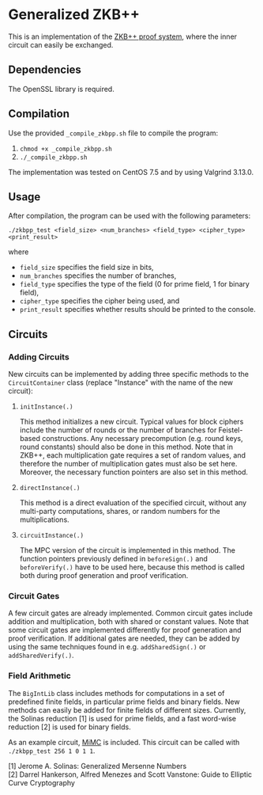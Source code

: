 # Generalized ZKB++
This is an implementation of the [ZKB++ proof system](https://eprint.iacr.org/2017/279.pdf), where the inner circuit can easily be exchanged.

## Dependencies
The OpenSSL library is required.

## Compilation
Use the provided `_compile_zkbpp.sh` file to compile the program:
1. `chmod +x _compile_zkbpp.sh`
2. `./_compile_zkbpp.sh`

The implementation was tested on CentOS 7.5 and by using Valgrind 3.13.0.

## Usage
After compilation, the program can be used with the following parameters:

`./zkbpp_test <field_size> <num_branches> <field_type> <cipher_type> <print_result>`

where

* `field_size` specifies the field size in bits,
* `num_branches` specifies the number of branches,
* `field_type` specifies the type of the field (0 for prime field, 1 for binary field),
* `cipher_type` specifies the cipher being used, and
* `print_result` specifies whether results should be printed to the console.


## Circuits
### Adding Circuits
New circuits can be implemented by adding three specific methods to the `CircuitContainer` class (replace "Instance" with the name of the new circuit):
1. `initInstance(.)`

    This method initializes a new circuit. Typical values for block ciphers include the number of rounds or the number of branches for Feistel-based constructions. Any necessary precompution (e.g. round keys, round constants) should also be done in this method. Note that in ZKB++, each multiplication gate requires a set of random values, and therefore the number of multiplication gates must also be set here. Moreover, the necessary function pointers are also set in this method.
2. `directInstance(.)`

    This method is a direct evaluation of the specified circuit, without any multi-party computations, shares, or random numbers for the multiplications.
3. `circuitInstance(.)`

    The MPC version of the circuit is implemented in this method. The function pointers previously defined in `beforeSign(.)` and `beforeVerify(.)` have to be used here, because this method is called both during proof generation and proof verification.

### Circuit Gates
A few circuit gates are already implemented. Common circuit gates include addition and multiplication, both with shared or constant values. Note that some circuit gates are implemented differently for proof generation and proof verification. If additional gates are needed, they can be added by using the same techniques found in e.g. `addSharedSign(.)` or `addSharedVerify(.)`.

### Field Arithmetic
The `BigIntLib` class includes methods for computations in a set of predefined finite fields, in particular prime fields and binary fields. New methods can easily be added for finite fields of different sizes. Currently, the Solinas reduction [1] is used for prime fields, and a fast word-wise reduction [2] is used for binary fields.

As an example circuit, [MiMC](https://eprint.iacr.org/2016/492.pdf) is included. This circuit can be called with `./zkbpp_test 256 1 0 1 1`.


[1] Jerome A. Solinas: Generalized Mersenne Numbers  
[2] Darrel Hankerson, Alfred Menezes and Scott Vanstone: Guide to Elliptic Curve Cryptography
